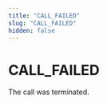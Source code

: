 ```yaml
---
title: "CALL_FAILED"
slug: "CALL_FAILED"
hidden: false
---
```


# CALL_FAILED

The call was terminated. 